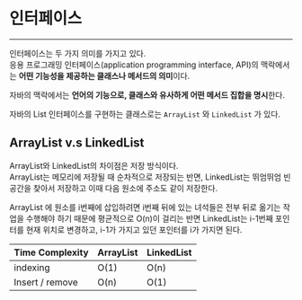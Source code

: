 # 인터페이스

---

인터페이스는 두 가지 의미를 가지고 있다.  
응용 프로그래밍 인터페이스(application programming interface, API)의 맥락에서는 **어떤 기능성을 제공하는 클래스나 메서드의 의미**이다.

자바의 맥락에서는 **언어의 기능으로, 클래스와 유사하게 어떤 메서드 집합을 명시**한다.

자바의 List 인터페이스를 구현하는 클래스로는 `ArrayList` 와 `LinkedList` 가 있다.


## ArrayList v.s LinkedList

ArrayList와 LinkedList의 차이점은 저장 방식이다.  
ArrayList는 메모리에 저장될 때 순차적으로 저장되는 반면, LinkedList는 뛰엄뛰엄 빈 공간을 찾아서 저장하고 이때 다음 원소에 주소도 같이 저장한다.

ArrayList 에 원소를 i번째에 삽입하려면 i번째 뒤에 있는 녀석들은 전부 뒤로 옮기는 작업을 수행해야 하기 때문에 평균적으로 O(n)이 걸리는 반면
LinkedList는 i-1번째 포인터를 현재 위치로 변경하고, i-1가 가지고 있던 포인터를 i가 가지면 된다.



| Time Complexity | ArrayList | LinkedList |
|-----------------|-----------|------------|
| indexing        | O(1)      | O(n)       |
| Insert / remove | O(n)      | O(1)       |
